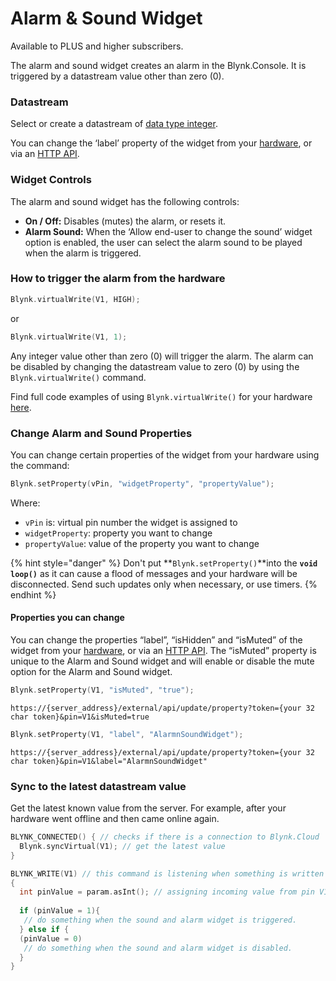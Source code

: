 # Alarm & Sound Widget

Available to PLUS and higher subscribers.

The alarm and sound widget creates an alarm in the Blynk.Console. It is triggered by a datastream value other than zero (0). &#x20;

### Datastream

Select or create a datastream of [data type integer](../templates/datastreams/datastreams-common-settings/data-type.md).&#x20;

You can change the ‘label’ property of the widget from your [hardware](../../blynk-library-firmware-api/widget-properties.md), or via an [HTTP API](../../blynk.cloud/update-property.md).  &#x20;

### Widget Controls

The alarm and sound widget has the following controls:

* **On / Off:** Disables (mutes) the alarm, or resets it. &#x20;
* **Alarm Sound:**  When the ‘Allow end-user to change the sound’ widget option is enabled, the user can select the alarm sound to be played when the alarm is triggered.&#x20;

### How to trigger the alarm from the hardware

```cpp
Blynk.virtualWrite(V1, HIGH);
```

or

```cpp
Blynk.virtualWrite(V1, 1);
```

Any integer value other than zero (0) will trigger the alarm.  The alarm can be disabled by changing the datastream value to zero (0) by using the `Blynk.virtualWrite()` command.&#x20;

Find full code examples of using `Blynk.virtualWrite()` for your hardware [here](https://examples.blynk.cc/?board=ESP32\&shield=ESP32%20WiFi\&example=GettingStarted%2FGetData).

### Change Alarm and Sound Properties

You can change certain properties of the widget from your hardware using the command:&#x20;

```cpp
Blynk.setProperty(vPin, "widgetProperty", "propertyValue"); 
```

Where:&#x20;

* `vPin` is: virtual pin number the widget is assigned to
* `widgetProperty`: property you want to change
* `propertyValue`: value of the property you want to change

{% hint style="danger" %}
Don't put **`Blynk.setProperty()`**into the **`void loop()`** as it can cause a flood of messages and your hardware will be disconnected. Send such updates only when necessary, or use timers.
{% endhint %}

#### Properties you can change

You can change the properties “label”, “isHidden” and “isMuted” of the widget from your [hardware](../../blynk-library-firmware-api/widget-properties.md), or via an [HTTP API](../../blynk.cloud/update-property.md). The “isMuted” property is unique to the Alarm and Sound widget and will enable or disable the mute option for the Alarm and Sound widget.&#x20;

```cpp
Blynk.setProperty(V1, "isMuted", "true");
```

```
https://{server_address}/external/api/update/property?token={your 32 char token}&pin=V1&isMuted=true
```

```cpp
Blynk.setProperty(V1, "label", "AlarmnSoundWidget");
```

```
https://{server_address}/external/api/update/property?token={your 32 char token}&pin=V1&label="AlarmnSoundWidget"
```

### Sync to the latest datastream value

Get the latest known value from the server. For example, after your hardware went offline and then came online again.

```cpp
BLYNK_CONNECTED() { // checks if there is a connection to Blynk.Cloud  
  Blynk.syncVirtual(V1); // get the latest value
}
```

```cpp
BLYNK_WRITE(V1) // this command is listening when something is written to V1
{
  int pinValue = param.asInt(); // assigning incoming value from pin V1 to a variable
  
  if (pinValue = 1){
   // do something when the sound and alarm widget is triggered.
  } else if {
  (pinValue = 0)
   // do something when the sound and alarm widget is disabled.
  }
}
```
